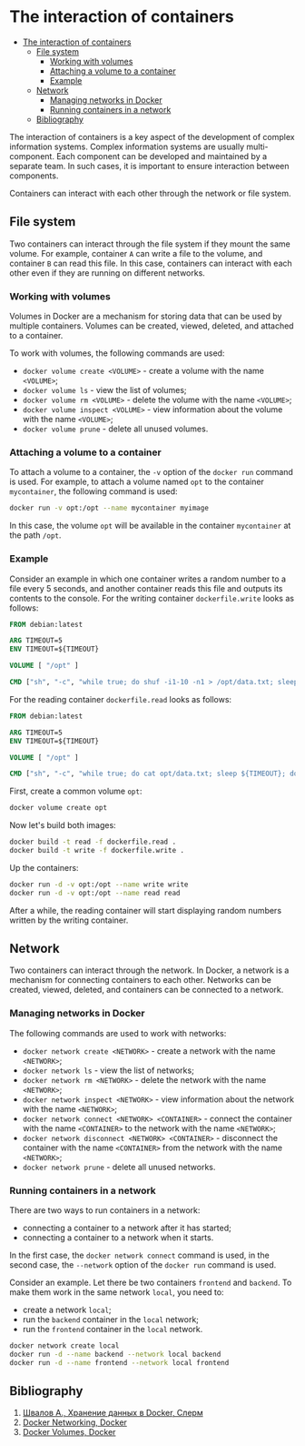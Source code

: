 # The interaction of containers

- [The interaction of containers](#the-interaction-of-containers)
  - [File system](#file-system)
    - [Working with volumes](#working-with-volumes)
    - [Attaching a volume to a container](#attaching-a-volume-to-a-container)
    - [Example](#example)
  - [Network](#network)
    - [Managing networks in Docker](#managing-networks-in-docker)
    - [Running containers in a network](#running-containers-in-a-network)
  - [Bibliography](#bibliography)

The interaction of containers is a key aspect of the development of complex information systems. Complex information systems are usually multi-component. Each component can be developed and maintained by a separate team. In such cases, it is important to ensure interaction between components.

Containers can interact with each other through the network or file system.

## File system

Two containers can interact through the file system if they mount the same volume. For example, container `A` can write a file to the volume, and container `B` can read this file. In this case, containers can interact with each other even if they are running on different networks.

### Working with volumes

Volumes in Docker are a mechanism for storing data that can be used by multiple containers. Volumes can be created, viewed, deleted, and attached to a container.

To work with volumes, the following commands are used:

- `docker volume create <VOLUME>` - create a volume with the name `<VOLUME>`;
- `docker volume ls` - view the list of volumes;
- `docker volume rm <VOLUME>` - delete the volume with the name `<VOLUME>`;
- `docker volume inspect <VOLUME>` - view information about the volume with the name `<VOLUME>`;
- `docker volume prune` - delete all unused volumes.

### Attaching a volume to a container

To attach a volume to a container, the `-v` option of the `docker run` command is used. For example, to attach a volume named `opt` to the container `mycontainer`, the following command is used:

```bash
docker run -v opt:/opt --name mycontainer myimage
```

In this case, the volume `opt` will be available in the container `mycontainer` at the path `/opt`.

### Example

Consider an example in which one container writes a random number to a file every 5 seconds, and another container reads this file and outputs its contents to the console. For the writing container `dockerfile.write` looks as follows:

```Dockerfile
FROM debian:latest

ARG TIMEOUT=5
ENV TIMEOUT=${TIMEOUT}

VOLUME [ "/opt" ]

CMD ["sh", "-c", "while true; do shuf -i1-10 -n1 > /opt/data.txt; sleep ${TIMEOUT}; done"]
```

For the reading container `dockerfile.read` looks as follows:

```Dockerfile
FROM debian:latest

ARG TIMEOUT=5
ENV TIMEOUT=${TIMEOUT}

VOLUME [ "/opt" ]

CMD ["sh", "-c", "while true; do cat opt/data.txt; sleep ${TIMEOUT}; done"]
```

First, create a common volume `opt`:

```bash
docker volume create opt
```

Now let's build both images:

```bash
docker build -t read -f dockerfile.read .
docker build -t write -f dockerfile.write .
```

Up the containers:

```bash
docker run -d -v opt:/opt --name write write
docker run -d -v opt:/opt --name read read
```

After a while, the reading container will start displaying random numbers written by the writing container.

## Network

Two containers can interact through the network. In Docker, a network is a mechanism for connecting containers to each other. Networks can be created, viewed, deleted, and containers can be connected to a network.

### Managing networks in Docker

The following commands are used to work with networks:

- `docker network create <NETWORK>` - create a network with the name `<NETWORK>`;
- `docker network ls` - view the list of networks;
- `docker network rm <NETWORK>` - delete the network with the name `<NETWORK>`;
- `docker network inspect <NETWORK>` - view information about the network with the name `<NETWORK>`;
- `docker network connect <NETWORK> <CONTAINER>` - connect the container with the name `<CONTAINER>` to the network with the name `<NETWORK>`;
- `docker network disconnect <NETWORK> <CONTAINER>` - disconnect the container with the name `<CONTAINER>` from the network with the name `<NETWORK>`;
- `docker network prune` - delete all unused networks.

### Running containers in a network

There are two ways to run containers in a network:

- connecting a container to a network after it has started;
- connecting a container to a network when it starts.

In the first case, the `docker network connect` command is used, in the second case, the `--network` option of the `docker run` command is used.

Consider an example. Let there be two containers `frontend` and `backend`. To make them work in the same network `local`, you need to:

- create a network `local`;
- run the `backend` container in the `local` network;
- run the `frontend` container in the `local` network.

```bash
docker network create local
docker run -d --name backend --network local backend
docker run -d --name frontend --network local frontend
```

## Bibliography

1. [Швалов А., Хранение данных в Docker, Слерм](https://slurm.io/blog/tpost/i5ikrm9fj1-hranenie-dannih-v-docker)
2. [Docker Networking, Docker](https://docs.docker.com/network/)
3. [Docker Volumes, Docker](https://docs.docker.com/storage/volumes/)
